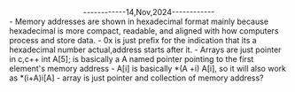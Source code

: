 <div style="text-align:center;">------------14,Nov,2024------------</div>
- Memory addresses are shown in hexadecimal format mainly because hexadecimal is more compact, readable, and aligned with how computers process and store data.
- 0x is just prefix for the indication that its a hexadecimal number actual,address starts after it.
- Arrays are just pointer in c,c++ int A[5]; is basically a A named pointer pointing to the first element's memory address
- A[i] is basically *(A +i) A[i], so it will also work as *(i+A)i[A]
- array is just  pointer and collection of memory address? 
 


